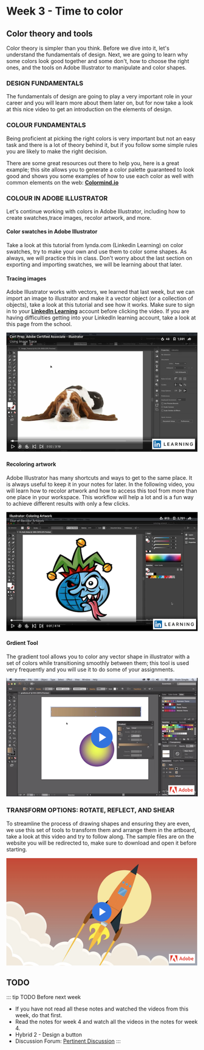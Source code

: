 # Week 3 - Time to color

## Color theory and tools

Color theory is simpler than you think. Before we dive into it, let's understand the fundamentals of design. Next, we are going to learn why some colors look good together and some don't, how to choose the right ones, and the tools on Adobe Illustrator to manipulate and color shapes.


### DESIGN FUNDAMENTALS   

The fundamentals of design are going to play a very important role in your career and you will learn more about them later on, but for now take a look at this nice video to get an introduction on the elements of design.

<YouTube
  title="Beginning Graphic Design: Fundamentals"
  url="https://www.youtube.com/embed/YqQx75OPRa0"
/>


### COLOUR FUNDAMENTALS 

Being proficient at picking the right colors is very important but not an easy task and there is a lot of theory behind it, but if you follow some simple rules you are likely to make the right decision.

<YouTube
  title="Beginning Graphic Design: Color"
  url="https://www.youtube.com/embed/_2LLXnUdUIc"
/>


There are some great resources out there to help you, here is a great example; this site allows you to generate a color palette guaranteed to look good and shows you some examples of how to use each color as well with common elements on the web: **[Colormind.io](http://colormind.io/bootstrap/)**


### COLOUR IN ADOBE ILLUSTRATOR

Let's continue working with colors in Adobe Illustrator, including how to create swatches,trace images, recolor artwork, and more.

#### Color swatches in Adobe Illustrator 

Take a look at this tutorial from lynda.com (Linkedin Learning) on color swatches, try to make your own and use them to color some shapes. As always, we will practice this in class. Don't worry about the last section on exporting and importing swatches, we will be learning about that later.

<YouTube
  title="Beginning Graphic Design: Color"
  url="https://www.youtube.com/embed/vvjgJ10DjKw"
/>


#### Tracing images   

Adobe Illustrator works with vectors, we learned that last week, but we can import an image to illustrator and make it a vector object (or a collection of objects), take a look at this tutorial and see how it works. Make sure to sign in to your [**LinkedIn Learning**](https://www.linkedin.com/learning) account before clicking the video. If you are having difficulties getting into your LinkedIn learning account, take a look at this page from the school.

<a href="https://www.linkedin.com/learning/cert-prep-adobe-certified-associate-illustrator-2/using-image-trace" target=”_blank”>![Tracing Images](./imageTrace.png)</a>

#### Recoloring artwork   

Adobe Illustrator has many shortcuts and ways to get to the same place. It is always useful to keep it in your notes for later. In the following video, you will learn how to recolor artwork and how to access this tool from more than one place in your workspace. This workflow will help a lot and is a fun way to achieve different results with only a few clicks.

<a href="https://www.linkedin.com/learning/illustrator-coloring-artwork-2/tour-of-recolor-artwork" target=”_blank”>![Recolor Artwork](./recolorArtwork.png)</a>

#### Grdient Tool   

The gradient tool allows you to color any vector shape in illustrator with a set of colors while transitioning smoothly between them; this tool is used very frequently and you will use it to do some of your assignments.

<a href="https://helpx.adobe.com/illustrator/how-to/gradient-tool.html" target=”_blank”>![Gradient Tool](./gradientTool.png)</a>


### TRANSFORM OPTIONS: ROTATE, REFLECT, AND SHEAR  

To streamline the process of drawing shapes and ensuring they are even, we use this set of tools to transform them and arrange them in the artboard, take a look at this video and try to follow along. The sample files are on the website you will be redirected to, make sure to download and open it before starting.

<a href="https://helpx.adobe.com/ca/illustrator/how-to/apply-rotation-and-reflection-in-artwork.html" target=”_blank”>![Transform Tool](./transformArtwork.png)</a>


## TODO

::: tip TODO Before next week

- If you have not read all these notes and watched the videos from this week, do that first.
- Read the notes for week 4 and watch all the videos in the notes for week 4.
- Hybrid 2 - Design a button
- Discussion Forum: [Pertinent Discussion](/assignments/#discussions)
  :::